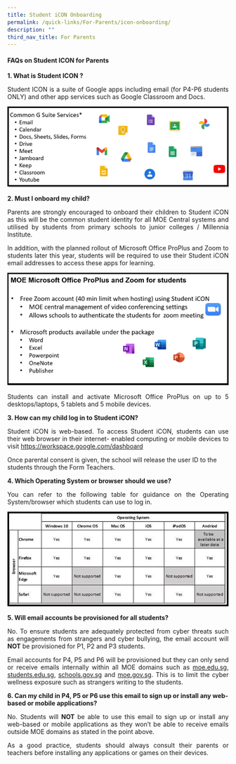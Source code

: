 ```yaml
---
title: Student iCON Onboarding
permalink: /quick-links/For-Parents/icon-onboarding/
description: ""
third_nav_title: For Parents
---
```

#### FAQs on Student ICON for Parents

**1. What is Student ICON ?**
<p align="justify">Student ICON is a suite of Google apps including email (for P4-P6 students ONLY) and other app services such as Google Classroom and Docs.</p>
	
![](/images/student%20icon%20fig1.PNG)
	
**2. Must I onboard my child?** 
<p align="justify">Parents are strongly encouraged to onboard their children to Student iCON as this will be the common student identity for all MOE Central systems and utilised by students from primary schools to junior colleges / Millennia Institute.<br>
	
</p><p align="justify">In addition, with the planned rollout of Microsoft Office ProPlus and Zoom to students later this year, students will be required to use their Student iCON email addresses to access these apps for learning. </p>
	
![](/images/student%20icon%20fig2.PNG)

<p align="justify">Students can install and activate Microsoft Office ProPlus on up to 5 desktops/laptops, 5 tablets and 5 mobile devices. </p>

**3. How can my child log in to Student iCON?** 
<p align="justify">Student iCON is web-based. To access Student iCON, students can use their web browser in their internet- enabled computing or mobile devices to visit <u>https://workspace.google.com/dashboard</u></p>
	
Once parental consent is given, the school will release the user ID to the students through the Form Teachers.   
	
**4. Which Operating System or browser should we use?**  
<p></p><p align="justify">You can refer to the following table for guidance on the Operating System/browser which students can use to log in.</p>    
	
![](/images/student%20icon%20fig3.PNG)	
	
**5. Will email accounts be provisioned for all students?**  
<p align="justify">No. To ensure students are adequately protected from cyber threats such as engagements from strangers and cyber bullying, the email account will <b>NOT</b> be provisioned for P1, P2 and P3 students.</p>
	
<p align="justify">Email accounts for P4, P5 and P6 will be provisioned but they can only send or receive emails internally within all MOE domains such as <u>moe.edu.sg</u>, <u>students.edu.sg</u>, <u>schools.gov.sg</u> and <u>moe.gov.sg</u>. This is to limit the cyber wellness exposure such as strangers writing to the students.</p>
	
**6. Can my child in P4, P5 or P6 use this email to sign up or install any web-based or mobile applications?**  
<p align="justify">No. Students will <b>NOT</b> be able to use this email to sign up or install any web-based or mobile applications as they won’t be able to receive emails outside MOE domains as stated in the point above.</p>

<p align="justify">As a good practice, students should always consult their parents or teachers before installing any applications or games on their devices. </p>